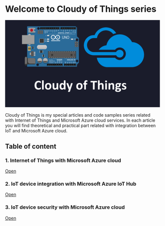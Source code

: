 # Welcome to Cloudy of Things series


![Image](https://github.com/Daniel-Krzyczkowski/Daniel-Krzyczkowski.github.io/blob/master/cloudyofthings/mainassets/CloudyOfThings.png?raw=true)

Cloudy of Things is my special articles and code samples series related with Internet of Things and Microsoft Azure cloud services. In each article you will find theoretical and practical part related with integration between IoT and Microsoft Azure cloud.

## Table of content


### 1. Internet of Things with Microsoft Azure cloud
[Open](https://daniel-krzyczkowski.github.io/cloudyofthings/article1/index)

### 2. IoT device integration with Microsoft Azure IoT Hub
[Open](https://daniel-krzyczkowski.github.io/cloudyofthings/article1/index)

### 3. IoT device security with Microsoft Azure cloud
[Open](https://daniel-krzyczkowski.github.io/cloudyofthings/article1/index)
